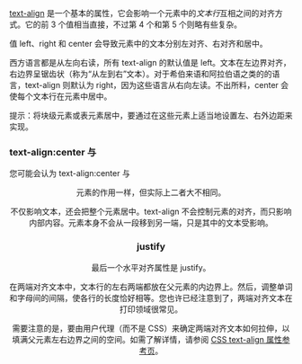 [text-align](http://www.w3school.com.cn/cssref/pr_text_text-align.asp) 是一个基本的属性，它会影响一个元素中的*文本行*互相之间的对齐方式。它的前 3 个值相当直接，不过第 4 个和第 5 个则略有些复杂。

值 left、right 和 center 会导致元素中的文本分别左对齐、右对齐和居中。

西方语言都是从左向右读，所有 text-align 的默认值是 left。文本在左边界对齐，右边界呈锯齿状（称为“从左到右”文本）。对于希伯来语和阿拉伯语之类的的语言，text-align 则默认为 right，因为这些语言从右向左读。不出所料，center 会使每个文本行在元素中居中。

提示：将块级元素或表元素居中，要通过在这些元素上适当地设置左、右外边距来实现。

### text-align:center 与 <CENTER>

您可能会认为 text-align:center 与 <CENTER> 元素的作用一样，但实际上二者大不相同。

<CENTER> 不仅影响文本，还会把整个元素居中。text-align 不会控制元素的对齐，而只影响内部内容。元素本身不会从一段移到另一端，只是其中的文本受影响。

### justify

最后一个水平对齐属性是 justify。

在两端对齐文本中，文本行的左右两端都放在父元素的内边界上。然后，调整单词和字母间的间隔，使各行的长度恰好相等。您也许已经注意到了，两端对齐文本在打印领域很常见。

需要注意的是，要由用户代理（而不是 CSS）来确定两端对齐文本如何拉伸，以填满父元素左右边界之间的空间。如需了解详情，请参阅 [CSS text-align 属性参考页](http://www.w3school.com.cn/cssref/pr_text_text-align.asp)。